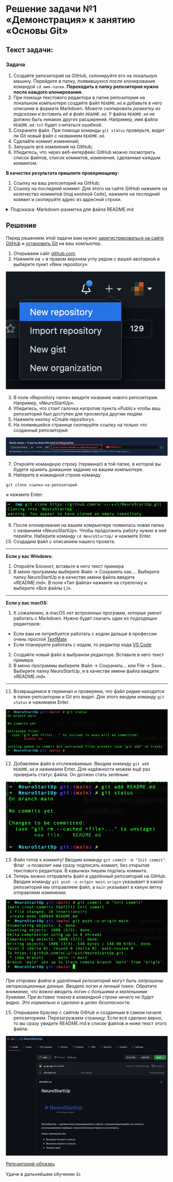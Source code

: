 # Решение задачи №1 «Демонстрация» к занятию «Основы Git»

## Текст задачи:

### Задача

1. Создайте репозиторий на GitHub, склонируйте его на локальную машину. Перейдите в папку, появившуюся после клонирования командой `cd имя-папки`. 
**Переходить в папку репозитория нужно после каждого клонирования.**
1. При помощи текстового редактора в папке репозитория на локальном компьютере создайте файл `README.md` и добавьте в него описание в формате Markdown. 
_Можете скопировать разметку из подсказки и вставить её в файл `README.md`._
У файла `README.md` не должно быть никаких других расширений. Например, имя файла `README.md.txt` будет считаться ошибкой.
1. Сохраните файл. При помощи команды `git status` проверьте, видит ли Git новый файл с названием `README.md`.
1. Сделайте коммит изменений; 
1. Запушьте все изменения на GitHub;
1. Убедитесь, что через веб-интерфейс GitHub можно посмотреть список файлов, список коммитов, изменения, сделанные каждым коммитом.

**В качестве результата пришлите проверяющему:** 
1. Ссылку на ваш репозиторий на GitHub;
1. Ссылку на последний коммит. Для этого на сайте GitHub нажмите на количество коммитов (под кнопкой <kbd>Code</kbd>), нажмите на последний коммит и скопируйте адрес из адресной строки.

<details>
    <summary>Подсказка: Markdown-разметка для файла README.md</summary>

```markdown
# NeuroStartUp

![](https://netology-code.github.io/git-homeworks/introduction/assets/logo.png)

*NeuroStartUp* — динамически развивающийся стартап, специализирующийся на поиске с использованием новейших технологий искусственного интеллекта.

Наши преимущества:
* Высокая точность поиска
* Высокая скорость поиска
* Низкая цена
```
</details>

## Решение

Перед решением этой задачи вам нужно [зарегистрироваться на сайте GitHub](https://github.com/netology-code/guides/tree/master/github) и [установить Git](https://github.com/netology-code/guides/tree/master/git) на ваш компьютер.

1. Открываем сайт [github.com](https://github.com). 
2. Нажмите на + в правом верхнем углу рядом с вашей авотаркой и выберите пункт «New repository»:

![](images/new-repository.png)

3. В поле «Repository name» введите название нового репозитория. Например, «NeuroStartUp».
4. Убедитесь, что стоит галочка напротив пункта «Public» чтобы ваш репозиторий был доступен для просмотра другим людям.
5. Нажмите кнопку «Create repository».
6. На появившейся странице скопируйте ссылку на только что созданный репозиторий:

![](images/link.png)

7. Откройте командную строку (терминал) в той папке, в которой вы будете хранить домашнее задание на вашем компьютере.
8. Наберите в командной строке команду

```
git clone ссылка-на-репозиторий
```

и нажмите Enter:

![](images/clone.png)

9. После клонирования на вашем комрьютере появилась новая папка с названием «NeuroStartUp». Чтобы продолжить работу нужно в неё перейти. Наберите команду `cd NeuroStartUp/` и нажмите Enter.
10. Создадим файл с описанием нашего проекта. 

---

**Если у вас Windows:** 
    
1. Откройте Блокнот, вставьте в него текст примера 
2. В меню программы выберите Файл → Сохранить как…. Выберите папку NeuroStartUp и в качестве имени файла введите «README.md». В поле «Тип файла» нажмите на стрелочку и выберите «Все файлы (*.*)».

---

**Если у вас macOS:**

1. К сожалению, в macOS нет встроенных программ, которые умеют работать с Markdown. Нужно будет скачать один из подходящих редакторов:
- Если вам не потребуется работать с кодом дальше в профессии очень простой [TextMate](https://macromates.com)
- Если планируете работать с кодом, то редактор кода [VS Code](https://code.visualstudio.com)
2. Создайте новый файл в выбраном редакторе. Вставьте в него текст примера.
3. В меню программы выберите Файл → Сохранить… или File → Save… Выберите папку NeuroStartUp, и в качестве имени файла введите «README.md».

---

11. Возвращаемся в терминал и проверяем, что файл ридми находится в папке-репозитории и Git его видит. Для этого вводим команду `git status` и нажимаем Enter.

![](images/status.png)

12. Добавляем файл в отслеживаемые. Вводим команду `git add README.md` и нажимаем Enter. Для надёжности можем ещё раз проверить статус файла. Он должен стать зелёным:

![](images/add.png)

13. Файл готов к коммиту! Вводим команду `git commit -m "Init commit"`. Флаг `-m` позволит нам сразу подписать коммит, без открытия текстового редактора. В кавычках пишем подпись коммита.
14. Теперь можно отправлять файл в удалённый репозиторий на GitHub. Вводим команду `git push -u origin main`. `origin` указывает в какой репозиторий мы отправляем файл, а `main` указывает в какую ветку отправляем изменения.

![](images/push.png)

_При отправке файла в удалённый репозиторий могут быть запрошены авторизационные данные. Вводите логин и личный токен. Обратите внимание, что важно вводить логин с большими и маленькими буквами. При вставке токена в командной строке ничего не будет видно. Это нормально и сделано в целях безопасности._

15. Открываем браузер с сайтом GitHub и созданным в самом начале репозиторием. Перезагружаем страницу. Если всё сделано верно, то вы сразу увидите README.md в списке файлов и ниже текст этого файла:

![](images/ready.png)

[Репозиторий-образец](https://github.com/netology-code/NeuroStartUp)

Удачи в дальнейшем обучении 👍
